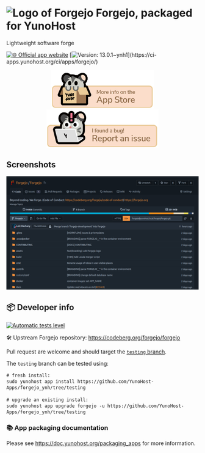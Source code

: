 <!--
N.B.: This README was automatically generated by <https://github.com/YunoHost/apps_tools/blob/main/readme_generator>
It shall NOT be edited by hand.
-->

<h1>
  <img src="https://raw.githubusercontent.com/YunoHost/apps/main/logos/forgejo.png" width="32px" alt="Logo of Forgejo">
  Forgejo, packaged for YunoHost
</h1>

Lightweight software forge

[![🌐 Official app website](https://img.shields.io/badge/Official_app_website-darkgreen?style=for-the-badge)](https://forgejo.org)
[![Version: 13.0.1~ynh1](https://img.shields.io/badge/Version-13.0.1~ynh1-rgb(18,138,11)?style=for-the-badge)](https://ci-apps.yunohost.org/ci/apps/forgejo/)

<div align="center">
<a href="https://apps.yunohost.org/app/forgejo"><img height="100px" src="https://github.com/YunoHost/yunohost-artwork/raw/refs/heads/main/badges/neopossum-badges/badge_more_info_on_the_appstore.svg"/></a>
<a href="https://github.com/YunoHost-Apps/forgejo_ynh/issues"><img height="100px" src="https://github.com/YunoHost/yunohost-artwork/raw/refs/heads/main/badges/neopossum-badges/badge_report_an_issue.svg"/></a>
</div>


## Screenshots
![Screenshot of Forgejo](./doc/screenshots/screenshot.png)

## 📦 Developer info

[![Automatic tests level](https://apps.yunohost.org/badge/cilevel/forgejo)](https://ci-apps.yunohost.org/ci/apps/forgejo/)

🛠️ Upstream Forgejo repository: <https://codeberg.org/forgejo/forgejo>

Pull request are welcome and should target the [`testing` branch](https://github.com/YunoHost-Apps/forgejo_ynh/tree/testing).

The `testing` branch can be tested using:
```
# fresh install:
sudo yunohost app install https://github.com/YunoHost-Apps/forgejo_ynh/tree/testing

# upgrade an existing install:
sudo yunohost app upgrade forgejo -u https://github.com/YunoHost-Apps/forgejo_ynh/tree/testing
```

### 📚 App packaging documentation

Please see <https://doc.yunohost.org/packaging_apps> for more information.